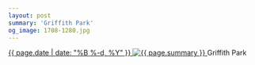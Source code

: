 ```yaml
---
layout: post
summary: 'Griffith Park'
og_image: 1708-1280.jpg
---
```


<p>
 <time>
  <a href="/1708">
   {{ page.date | date: "%B %-d, %Y" }}
  </a>
 </time>
 <a href="/1708">
  <img alt="{{ page.summary }}" data-taken="11/28/2022" sizes="(min-width: 700px) 50vw, calc(100vw - 2rem)" src="{{ site.assets_url }}/1708-640.jpg" srcset="{{ site.assets_url }}/1708-320.jpg 320w, {{ site.assets_url }}/1708-640.jpg 640w, {{ site.assets_url }}/1708-960.jpg 960w, {{ site.assets_url }}/1708-1280.jpg 1280w"/>
 </a>
 <span>
  Griffith Park
 </span>
</p>
